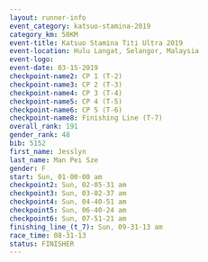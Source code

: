 ```yaml
---
layout: runner-info 
event_category: katsuo-stamina-2019 
category_km: 50KM 
event-title: Katsuo Stamina Titi Ultra 2019 
event-location: Hulu Langat, Selangor, Malaysia 
event-logo: 
event-date: 03-15-2019 
checkpoint-name2: CP 1 (T-2) 
checkpoint-name3: CP 2 (T-3) 
checkpoint-name4: CP 3 (T-4) 
checkpoint-name5: CP 4 (T-5) 
checkpoint-name6: CP 5 (T-6) 
checkpoint-name8: Finishing Line (T-7) 
overall_rank: 191
gender_rank: 48
bib: 5152
first_name: Jesslyn
last_name: Man Pei Sze
gender: F
start: Sun, 01-00-00 am
checkpoint2: Sun, 02-05-31 am
checkpoint3: Sun, 03-02-37 am
checkpoint4: Sun, 04-40-51 am
checkpoint5: Sun, 06-40-24 am
checkpoint6: Sun, 07-51-21 am
finishing_line_(t_7): Sun, 09-31-13 am
race_time: 08-31-13
status: FINISHER
---
```

